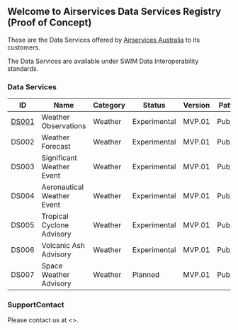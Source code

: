 ## Welcome to Airservices Data Services Registry (Proof of Concept)

These are the Data Services offered by [Airservices Australia](http://airservicesaustralia.com) to its customers.

The Data Services are available under SWIM Data Interoperability standards.

### Data Services

ID | Name | Category | Status | Version | Pattern
-- | -- | -- | -- | -- | --
[DS001](service/M001.md) | Weather Observations | Weather | Experimental | MVP.01 | Pub/Sub
DS002 | Weather Forecast | Weather | Experimental | MVP.01 | Pub/Sub
DS003 | Significant Weather Event| Weather | Experimental | MVP.01 | Pub/Sub
DS004 | Aeronautical Weather Event | Weather | Experimental | MVP.01 | Pub/Sub
DS005 | Tropical Cyclone Advisory | Weather | Experimental | MVP.01 | Pub/Sub
DS006 | Volcanic Ash Advisory  | Weather | Experimental | MVP.01 | Pub/Sub
DS007 | Space Weather Advisory | Weather | Planned | MVP.01 | Pub/Sub


### SupportContact

Please contact us at <>.
